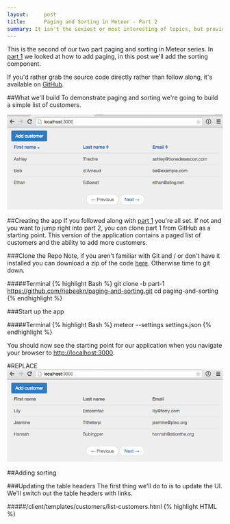 ```yaml
---
layout:     post
title:      Paging and Sorting in Meteor - Part 2
summary: It isn't the sexiest or most interesting of topics, but providing paging and sorting for tabular data is a common requirement when building out an application.  In part 1 we implemented paging, in this post we'll add sorting.
---
```

This is the second of our two part paging and sorting in Meteor series.  In <a href="/paging-and-sorting-part-1/index.html" target="_blank">part 1</a> we looked at how to add paging, in this post we'll add the sorting component.

If you'd rather grab the source code directly rather than follow along, it's available on <a href="https://github.com/riebeekn/paging-and-sorting" target="_blank">GitHub</a>.

##What we'll build
To demonstrate paging and sorting we're going to build a simple list of customers.

<img src="../images/posts/paging-and-sorting-part-2/app-done-part-2.png" class="img-responsive" />

##Creating the app
If you followed along with <a href="/paging-and-sorting-part-1/index.html" target="_blank">part 1</a> you're all set.  If not and you want to jump right into part 2, you can clone part 1 from GitHub as a starting point.  This version of the application contains a paged list of customers and the ability to add more customers.

###Clone the Repo
Note, if you aren't familiar with Git and / or don't have it installed you can download a zip of the code <a href="https://github.com/riebeekn/paging-and-sorting/tree/part-1" target="_blank">here</a>.  Otherwise time to git down.

#####Terminal
{% highlight Bash %}
git clone -b part-1 https://github.com/riebeekn/paging-and-sorting.git
cd paging-and-sorting
{% endhighlight %}

###Start up the app

#####Terminal
{% highlight Bash %}
meteor --settings settings.json
{% endhighlight %}

You should now see the starting point for our application when you navigate your browser to <a href="http://localhost:3000" target="_blank">http://localhost:3000</a>.

#REPLACE
<img src="../images/posts/paging-and-sorting-part-2/app-starting-point.png" class="img-responsive" />

##Adding sorting

###Updating the table headers
The first thing we'll do to is to update the UI.  We'll switch out the table headers with links.

#####/client/templates/customers/list-customers.html
{% highlight HTML %}
<template name="listCustomers">
  <div class="row">
    <div class="col-md-12">
      <a class="btn btn-primary" id="btnAddCustomer">Add customer</a>
    </div>
  </div>

  {% raw %}{{#unless ready}}        
    {{> spinner}}      
  {{/unless}}{% endraw %}
  <table class="table">
    <thead>
      <tr>
        <th>
          <a id="firstName" href="#">First name</a>
        </th>
        <th>
          <a id="lastName" href="#">Last name</a>
        </th>
        <th>
          <a id="email" href="#">Email</a>
        </th>
      </tr>
    </thead>
    <tbody>
      {% raw %}{{#each customers}}{% endraw %}
      ...
      ...
{% endhighlight %}

OK, nothing complicated there, but before hooking up the links let's switch gears and figure out what we want to have happen on the server.  We'll want to specify not only a sort field but also a sort direction.  

###Updating the publication and subscription

Let's update the publication first.

#####/server/publications.js
{% highlight JavaScript %}
Meteor.publish('customers', function(skipCount, sortField, sortDirection) {
  Counts.publish(this, 'customerCount', Customers.find(), { 
    noReady: true
  });

  var sortParams = {};
  sortParams[sortField] = sortDirection;
  return Customers.find({}, {
    limit: parseInt(Meteor.settings.public.recordsPerPage),
    skip: skipCount,
    sort: sortParams
  });
});
{% endhighlight %}

Nothing too crazy, we're just passing two additional parameters to our publication and updating the find call to take the new parameters into account.

Let's check out our app:

<img src="../images/posts/paging-and-sorting-part-2/no-worky.gif" class="img-responsive" />

That's no good, but expected, we need to update our subscription to include the two new parameters, let's hard-code some values for now.

To figure out what we're going to need to do, let's have a quick look at our database records with <a href="http://robomongo.org/" target="_blank">Robomongo</a>.

We've got 4 fields in our customer records and the column names are slightly different from what we are displaying in the UI.

<img src="../images/posts/paging-and-sorting-part-2/robo.png" class="img-responsive" />

Let's get our app back working by hard-coding some values into our subscription, how about we go with the surname and an order value of 1 (i.e. ascending).

#####/lib/router/customer-routes.js
{% highlight JavaScript %}
CustomersListController = RouteController.extend({  
  template: 'listCustomers',  
  currentPage: function() {     
    return parseInt(this.params.page) || 1;  
  },
  subscriptions: function() {
    var skipCount = (this.currentPage() - 1) 
      * parseInt(Meteor.settings.public.recordsPerPage)
    this.customersSub = Meteor.subscribe('customers', skipCount, "surname", 1);  
  },
{% endhighlight %}

After hard-coding the surname as the sort field and ascending as the sort order, everything should be back working and we'll see our list of customers is now sorted by surname.

<img src="../images/posts/paging-and-sorting-part-2/sort-by-surname.png" class="img-responsive" />

###An issue
Hmm, I'm getting bored having only 6 customers in our database, how about we add a new customer via the `Add Customer` button.

<img src="../images/posts/paging-and-sorting-part-2/add-new.png" class="img-responsive" />

Awesome, we have a new customer... but hey what is up with the sort order?  Our newly added customer is way back on the last page.

<img src="../images/posts/paging-and-sorting-part-2/bad-sort-order.png" class="img-responsive" />

Well turns out Mongo does not support <a href="http://stackoverflow.com/questions/22931177/mongo-db-sorting-with-case-insensitive" target="_blank">case insensitive sorting</a>, and uppercase words will always come prior to lowercase words when sorted.  Holy smokes, what are we going to do?

###A solution
Turns out a common pattern when needing to sort on String columns in Mongo is to duplicate a lowercased version of the field for the purpose of sorting.  Coming from a traditional database background, this seems a little strange, but that's just the way it's done in Mongo, denormalization and duplication is fairly common.

So how can we accomplish this in our application?  There's a package for that (well sort of)!

We'll add the <a href="https://github.com/aldeed/meteor-collection2" target="_blank">collection2</a> package which will allow use to automatically create lower-cased versions of our String fields on insert.  Let's see how it all works.

#####Terminal
{% highlight Bash %}
meteor add aldeed:collection2
{% endhighlight %}

Now we'll create a <a href="https://github.com/aldeed/meteor-collection2#attaching-a-schema-to-a-collection" target="_blank">schema</a> for our customer collection.

#####Terminal
{% highlight Bash %}
mkdir lib/schemas
touch lib/schemas/customers.js
{% endhighlight %}

#####/lib/schemas/customers.js
{% highlight JavaScript %}
Customers.attachSchema(new SimpleSchema({
  name: {
    type: String
  },

  name_sort: {
    type: String,
    optional: true,
    autoValue: function() {
      var name = this.field("name");
      if (name.isSet) {
        return name.value.toLowerCase();
      } else {
        this.unset(); // Prevent user from supplying her own value
      }
    }
  },
 
  surname: {
    type: String
  },

  surname_sort: {
    type: String,
    optional: true,
    autoValue: function() {
      var surname = this.field("surname");
      if (surname.isSet) {
        return surname.value.toLowerCase();
      } else {
        this.unset(); // Prevent user from supplying her own value
      }
    }
  },

  email: {
    type: String,
    autoValue: function() {
      return this.value.toLowerCase(); // store emails as lower-case
    }
  }
})); 
{% endhighlight %}

In the schema file we're specifying the types of our fields, i.e. `type: String` and then using the `autoValue` property to create and assign a value to our sort specific columns.  The code that assigns the value is pretty straight-forward, we're just lower-casing the value of the primary column.

We'll want to reset our app so that our fixture data gets the new auto value data.  So stop and re-start the meteor server.

#####Terminal
{% highlight Bash %}
meteor reset
meteor --settings settings.json
{% endhighlight %}

And now re-adding Bob d'Arnaud, puts him in the right place after we make a small change to our subscription, using the `surname_sort` column instead of `surname` as the sort column.

#####/lib/router/customer-routes.js
{% highlight JavaScript %}
CustomersListController = RouteController.extend({  
  template: 'listCustomers',  
  currentPage: function() {     
    return parseInt(this.params.page) || 1;  
  },
  subscriptions: function() {
    var skipCount = (this.currentPage() - 1) 
      * parseInt(Meteor.settings.public.recordsPerPage)
    this.customersSub = Meteor.subscribe('customers', skipCount, "surname_sort", 1);  
  },
  ...
  ...
{% endhighlight %}

There we go, Bob is now where he belongs.

<img src="../images/posts/paging-and-sorting-part-2/good-sort.png" class="img-responsive" />

###Hooking up the header links
OK, so we have our sorting working, now we just need to hook it into our header links.  Let's hook up some events for those header links.

#####/client/templates/customers/list-customers.js
{% highlight JavaScript %}
... existing code

Template.listCustomers.events({
  'click #btnAddCustomer': function(e) {
    e.preventDefault();

    Router.go('addCustomer', {page: Router.current().params.page});
  },
  'click #firstName,#lastName,#email': function(e) {
    e.preventDefault();

    if (e.target.id === 'firstName') {
      setSortFieldAndDirection('name_sort');
    } else if (e.target.id === 'lastName') {
      setSortFieldAndDirection('surname_sort');
    } else if (e.target.id === 'email') {
      setSortFieldAndDirection('email');
    }
  }
});

/*******************************************
 * Some template specific private functions
 *******************************************/
 var setSortFieldAndDirection = function(sortBy) {
  // if not currently sorting by the clicked field
  // set the sort field to the clicked field and the
  // sort direction to ascending... else just toggle
  // the sort direction
  var currentSortField = Session.get('sortField') || 'name_sort';
  if (currentSortField !== sortBy) {
    Session.set('sortField', sortBy);
    Session.set('sortDirection', 1);
  } else {
    toggleSortDirection();
  }
}

var toggleSortDirection = function() {
  var currentSortDirection = parseInt(Session.get('sortDirection')) || 1;
  if (currentSortDirection === 1) {
    Session.set('sortDirection', -1);
  } else {
    Session.set('sortDirection', 1);
  }
}
{% endhighlight %}

Nothing too crazy going on here, in the event handler we're checking which header was clicked, i.e. `e.target.id === 'firstName`, and based on the clicked header we call into a function (`setSortFieldAndDirection`) we've created to set some Session variables that will keep track of the sort field and the sort direction.  We've got some pretty simple logic that sets the sort field to the value passed in to the function.  As far as sort direction, if we're sorting by a new column we default to ascending otherwise we toggle the sort direction via you guessed it `toggleSortDirection`.

In order for this to work, we're going to need to update our subscription to take into account the new Session variables.

#####/lib/router/customer-routes.js
{% highlight JavaScript %}
... existing code

  subscriptions: function() {
    var skipCount = (this.currentPage() - 1) 
      * parseInt(Meteor.settings.public.recordsPerPage);
    
    var currentSortField = Session.get('sortField') || 'name_sort';
    var currentSortDirection = parseInt(Session.get('sortDirection')) || 1;

    this.customersSub = Meteor.subscribe('customers', skipCount, 
      currentSortField, currentSortDirection);  
  },
...
...
{% endhighlight %}

And with that, we are able to sort our table.

<img src="../images/posts/paging-and-sorting-part-2/sort.gif" class="img-responsive" />

However, you may notice something a little strange going on with the screen capture above.  If you look closely there are temporarily more than 3 records showing on our page.  I believe this is due to the page being rendered prior to the subscription being completely ready.  What's happening is we're re-rendering the page as we grab the next 3 records from the server but we still haven't completely cleared out the existing subscription.  One way to deal with this would be to surround the rendering code with a ready statement, i.e.

#####/client/templates/customer/list-customers.html
{% highlight HTML %}
<template name="listCustomers">
  <div class="row">
    <div class="col-md-12">
      <a class="btn btn-primary" id="btnAddCustomer">Add customer</a>
    </div>
  </div>

  {% raw %}{{#unless ready}}        
    {{> spinner}}      
  {{/unless}}
  {{#if ready}}{% endraw %}
  <table class="table">
    <thead>
    ...
    ...
  {% raw %}{{/if}}{% endraw %}
  <nav>
    <ul class="pager">
  ...
  ...
{% endhighlight %}

The problem with this approach is that the page will tend to "jump", with the table temporarily disappearing and the navigation buttons moving to the top of the page.

<img src="../images/posts/paging-and-sorting-part-2/jump.gif" class="img-responsive" />

Instead we'll apply the same limit filtering to our `find` call in the client as we do on the server.  This will ensure that only the correct number of records appear.

#####/client/templates/customers/list-customers.js
{% highlight JavaScript %}
... existing code

Template.listCustomers.helpers({
  customers: function() {
    return Customers.find({}, {
      limit: parseInt(Meteor.settings.public.recordsPerPage)
    });
  },
  prevPage: function() {
...
...
{% endhighlight %}

And now we are all good.

<img src="../images/posts/paging-and-sorting-part-2/all-good.gif" class="img-responsive" />

###Removing duplicate code
We've got a little bit of duplication going on in `list-customers.js` and `customer-routes.js` so let's refactor the common code out.

#####Terminal
{% highlight Bash %}
touch lib/customer-sort-settings.js
{% endhighlight %}

#####/lib/customer-sort-settings.js
{% highlight JavaScript %}
CustomerSortSettings = {};

var SORT_FIELD = 'customerSortField';
var SORT_DIRECTION = 'customerSortDirection';

CustomerSortSettings.sortField = function() {
  return Session.get(SORT_FIELD) || 'name_sort';
}

CustomerSortSettings.sortDirection = function() {
  return parseInt(Session.get(SORT_DIRECTION)) || 1;
}

CustomerSortSettings.setSortFieldAndDirection = function(sortBy) {
  // if not currently sorting by the clicked field
  // set the sort field to the clicked field and the
  // sort direction to ascending... else just toggle
  // the sort direction
  if (CustomerSortSettings.sortField() !== sortBy) {
    Session.set(SORT_FIELD, sortBy);
    Session.set(SORT_DIRECTION, 1);
  } else {
    toggleSortDirection();
  }
}

var toggleSortDirection = function() {
  if (CustomerSortSettings.sortDirection() === 1) {
    Session.set(SORT_DIRECTION, -1);
  } else {
    Session.set(SORT_DIRECTION, 1);
  }
}
{% endhighlight %}

First we're just setting up some constants for the sort field and sort direction Session variable keys.  We've also changed the keys to be a little more specific, i.e. `customerSortField` instead of `sortField`.  In general the more specific a Session key the better.  As your application grows if you use very generic Session key's there is a chance you'll unintentionally re-use a key for more than one thing, and in the process introduce all sorts of nasty, hard to track down bugs. 

After dealing with the Session keys, we've moved the code that grabs the current sort field and direction into `customer-sort-settings.js`.  We've also moved the logic that sets the Session variables out of `list-customers.js`.

We can now remove much of the code out of `list-customers.js`, just keeping the event handler for the headers.

#####/client/templates/customers/list-customer.js
{% highlight JavaScript %}
... existing code
Template.listCustomers.events({
  'click #btnAddCustomer': function(e) {
    e.preventDefault();

    Router.go('addCustomer', {page: Router.current().params.page});
  },
  'click #firstName,#lastName,#email': function(e) {
    e.preventDefault();

    if (e.target.id === 'firstName') {
      CustomerSortSettings.setSortFieldAndDirection('name_sort');
    } else if (e.target.id === 'lastName') {
      CustomerSortSettings.setSortFieldAndDirection('surname_sort');
    } else if (e.target.id === 'email') {
      CustomerSortSettings.setSortFieldAndDirection('email');
    }
  }
});
{% endhighlight %}

Much cleaner without the private functions in there!  Now let's change the router, just the subscription section needs to change.

#####/lib/router/customer-routes.js
{% highlight JavaScript %}
... existing code

  subscriptions: function() {
    var skipCount = (this.currentPage() - 1) 
      * parseInt(Meteor.settings.public.recordsPerPage);
    
    this.customersSub = Meteor.subscribe('customers', skipCount, 
      CustomerSortSettings.sortField(), CustomerSortSettings.sortDirection());  
  },
...
...
{% endhighlight %}

And with that the refactoring is complete... now we're ready for one final change.

###Adding a sort indicator
It would be nice to have a sort indicator to provide some visual feedback to the user regarding how the table is currently sorted.  We'll use <a href="http://fortawesome.github.io/Font-Awesome/" target="_blank">font awesome</a> icons to indicate the sort direction.  A <a href="https://atmospherejs.com/natestrauser/font-awesome" target="_blank">package</a> is available, so lets get that added.

#####Terminal
{% highlight Bash %}
meteor add natestrauser:font-awesome
{% endhighlight %}

Now we'll update our table headers to include an icon.

#####/client/templates/customers/list-customers.js
{% highlight HTML %}
<template name="listCustomers">
  <div class="row">
    <div class="col-md-12">
      <a class="btn btn-primary" id="btnAddCustomer">Add customer</a>
    </div>
  </div>

  {% raw %}{{#unless ready}}        
    {{> spinner}}      
  {{/unless}}{% endraw %}
  <table class="table">
    <thead>
      <tr>
        <th>
          <a id="firstName" href="#">First name
            <span>
              <i class="{% raw %}{{firstNameIconClass}}{% endraw %}"></i>
            </span>
          </a>
        </th>
        <th>
          <a id="lastName" href="#">Last name
            <span>
              <i class="{% raw %}{{lastNameIconClass}}{% endraw %}"></i>
            </span>
          </a>
        </th>
        <th>
          <a id="email" href="#">Email
            <span>
              <i class="{% raw %}{{emailIconClass}}{% endraw %}"></i>
            </span>
          </a>
        </th>
      </tr>
    </thead>
    <tbody>
    ...
    ...
{% endhighlight %}

So we've added icon classes to each header.  Now we need to define those in `list-customers.js`.

#####/client/templates/customers/list-customers.js
{% highlight JavaScript %}
... existing code

Template.listCustomers.helpers({
  customers: function() {
    return Customers.find();
  },
  ...
  ...
  ,
  firstNameIconClass: function() {
    return CustomerSortSettings.getSortIconClass("name_sort");
  },
  lastNameIconClass: function() {
    return CustomerSortSettings.getSortIconClass("surname_sort");
  },
  emailIconClass: function() {
    return CustomerSortSettings.getSortIconClass("email");
  },
});
...
...
{% endhighlight %}

All we're doing is calling into a new function we've created in `customer-sort-settings.js`.

#####/lib/customer-sort-settings.js
{% highlight JavaScript %}
... existing code

CustomerSortSettings.getSortIconClass = function(element) {
  if (CustomerSortSettings.sortField() === element) {
    return CustomerSortSettings.sortDirection() === -1 ? 
      "fa fa-sort-asc" : "fa fa-sort-desc";
  } else {
    return "fa fa-sort";
  }
}

var toggleSortDirection = function() {
  ...
  ...
{% endhighlight %}

Pretty simple, if the passed in element is the current sort field, we return the `fa-sort-asc` or `fa-sort-desc` icon class based on the current sort direction.  Otherwise we return the double-arrow default sort icon, i.e. `fa-sort`.

##Summary
And with that... sorting, paging, icons... done!

#NOT WORKING, MISSED SOMETHING?  MASTER WORKS A-OK

<img src="../images/posts/paging-and-sorting-part-2/done.gif" class="img-responsive" />

Thanks for reading and hope you enjoyed getting sorted!
